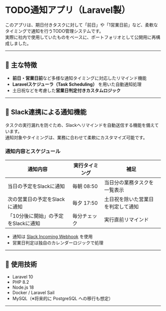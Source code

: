 # TODO通知アプリ（Laravel製）

このアプリは、期日付きタスクに対して「前日」や「1営業日前」など、柔軟なタイミングで通知を行うTODO管理システムです。  
実際に社内で使用していたものをベースに、ポートフォリオとして公開用に再構成しました。

---

## 🧠 主な特徴

- **前日・営業日前**など多様な通知タイミングに対応したリマインド機能
- **Laravelスケジューラ（Task Scheduling）** を用いた自動通知処理
- 土日祝などを考慮した**営業日判定付きカスタムロジック**

---

## 🔔 Slack連携による通知機能

タスクの実行漏れを防ぐため、Slackへリマインドを自動送信する機能を備えています。  
通知対象やタイミングは、業務に合わせて柔軟にカスタマイズ可能です。

### 通知内容とスケジュール

| 通知内容                            | 実行タイミング  | 補足                             |
|-------------------------------------|-----------------|----------------------------------|
| 当日の予定をSlackに通知             | 毎朝 08:50      | 当日分の業務タスクを一覧表示     |
| 次の営業日の予定をSlackに通知       | 毎夕 17:50      | 土日祝を除いた営業日を判定して通知 |
| 「10分後に開始」の予定をSlackに通知 | 毎分チェック    | 実行直前リマインド               |

- 通知は [Slack Incoming Webhook](https://api.slack.com/messaging/webhooks) を使用  
- 営業日判定は独自のカレンダーロジックで処理

---

## 🔧 使用技術

- Laravel 10
- PHP 8.2
- Node.js 18
- Docker / Laravel Sail
- MySQL（※将来的に PostgreSQL への移行も想定）

---
